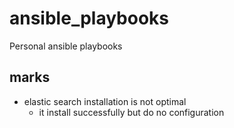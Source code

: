 # ansible_playbooks
Personal ansible playbooks

## marks
* elastic search installation is not optimal
    * it install successfully but do no configuration